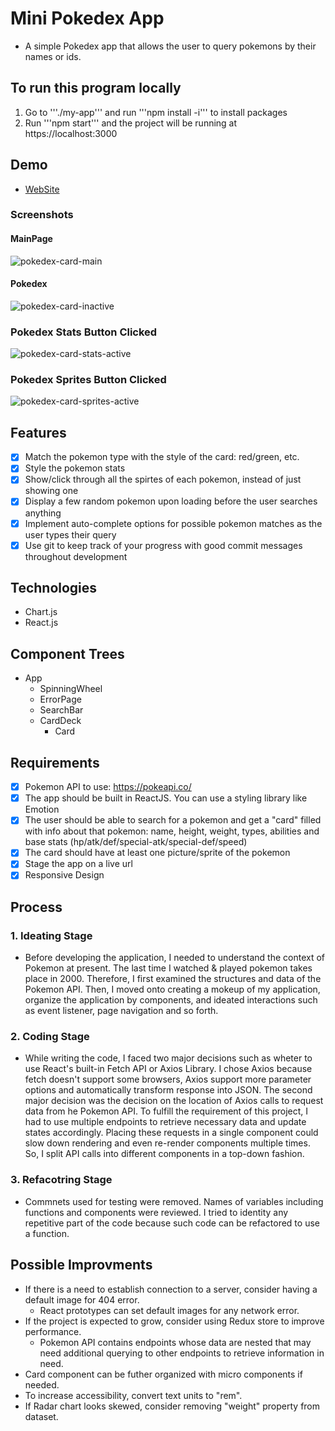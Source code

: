 # Mini Pokedex App
- A simple Pokedex app that allows the user to query pokemons by their names or ids.

## To run this program locally
1. Go to '''./my-app''' and run '''npm install -i''' to install packages
2. Run '''npm start''' and the project will be running at https://localhost:3000

## Demo
 - [WebSite](https://freewebhosting-bda42.web.app/)

### Screenshots
#### MainPage
<img src="https://github.com/danlee0528/Pokedex-Mini/blob/main/my-app/src/assets/pokedex-card-main.PNG" alt="pokedex-card-main"/>

#### Pokedex  
<img src="https://github.com/danlee0528/Pokedex-Mini/blob/main/my-app/src/assets/pokedex-card-inactive.PNG" alt="pokedex-card-inactive"/>

### Pokedex Stats Button Clicked
<img src="https://github.com/danlee0528/Pokedex-Mini/blob/main/my-app/src/assets/pokedex-card-stats-active.PNG" alt="pokedex-card-stats-active"/>

### Pokedex Sprites Button Clicked
<img src="https://github.com/danlee0528/Pokedex-Mini/blob/main/my-app/src/assets/pokedex-card-sprites-active.PNG" alt="pokedex-card-sprites-active"/>

## Features
- [x] Match the pokemon type with the style of the card: red/green, etc.
- [x] Style the pokemon stats
- [x] Show/click through all the spirtes of each pokemon, instead of just showing one
- [x] Display a few random pokemon upon loading before the user searches anything
- [x] Implement auto-complete options for possible pokemon matches as the user types their query
- [x] Use git to keep track of your progress with good commit messages throughout development

## Technologies
- Chart.js
- React.js

## Component Trees
- App
    - SpinningWheel
    - ErrorPage
    - SearchBar
    - CardDeck
        - Card

## Requirements
- [x] Pokemon API to use: https://pokeapi.co/
- [x] The app should be built in ReactJS. You can use a styling library like Emotion
- [x] The user should be able to search for a pokemon and get a "card" filled with info about that pokemon: name, height, weight, types, abilities and base stats (hp/atk/def/special-atk/special-def/speed)
- [x] The card should have at least one picture/sprite of the pokemon
- [x] Stage the app on a live url
- [x] Responsive Design

## Process
### 1. Ideating Stage
- Before developing the application, I needed to understand the context of Pokemon at present. The last time I watched & played pokemon takes place in 2000. Therefore, I first examined the structures and data of the Pokemon API. Then, I moved onto creating a mokeup of my application, organize the application by components, and ideated interactions such as event listener, page navigation and so forth.

### 2. Coding Stage
- While writing the code, I faced two major decisions such as wheter to use React's built-in Fetch API or Axios Library. I chose Axios because fetch doesn't support some browsers, Axios support more parameter options and automatically transform response into JSON. The second major decision was the decision on the location of Axios calls to request data from he Pokemon API. To fulfill the requirement of this project, I had to use multiple endpoints to retrieve necessary data and update states accordingly. Placing these requests in a single component could slow down rendering and even re-render components multiple times. So, I split API calls into different components in a top-down fashion. 

### 3. Refacotring Stage
- Commnets used for testing were removed. Names of variables including functions and components were reviewed. I tried to identity any repetitive part of the code because such code can be refactored to use a function.


## Possible Improvments
- If there is a need to establish connection to a server, consider having a default image for 404 error.
    - React prototypes can set default images for any network error.
- If the project is expected to grow, consider using Redux store to improve performance.
    - Pokemon API contains endpoints whose data are nested that may need additional querying to other endpoints to retrieve information in need.
- Card component can be futher organized with micro components if needed.
- To increase accessibility, convert text units to "rem".
- If Radar chart looks skewed, consider removing "weight" property from dataset.

